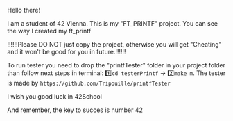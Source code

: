 Hello there! 

I am a student of 42 Vienna.
This is my "FT_PRINTF" project. You can see the way I created my ft_printf

‼️‼️‼️Please DO NOT just copy the project, otherwise you will get "Cheating" and it won't be good for you in future.‼️‼️‼️

To run tester you need to drop the "printfTester" folder in your project folder than follow next steps in terminal: 1️⃣```cd testerPrintf```  ->  2️⃣```make m```.
The tester is made by ```https://github.com/Tripouille/printfTester```

I wish you good luck in 42School

And remember, the key to succes is number 42

